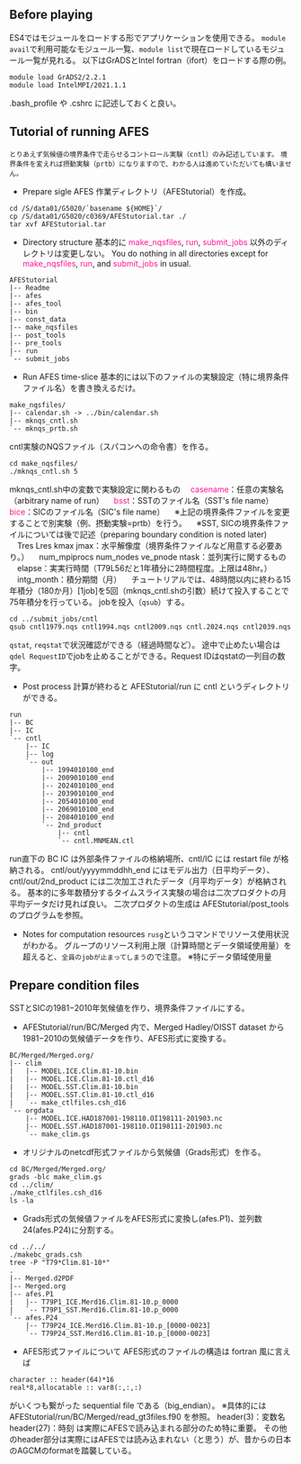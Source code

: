 Before playing
---
ES4ではモジュールをロードする形でアプリケーションを使用できる。
`module avail`で利用可能なモジュール一覧、`module list`で現在ロードしているモジュール一覧が見れる。
以下はGrADSとIntel fortran（ifort）をロードする際の例。
~~~
module load GrADS2/2.2.1
module load IntelMPI/2021.1.1
~~~
.bash_profile や .cshrc に記述しておくと良い。

Tutorial of running AFES
---
`とりあえず気候値の境界条件で走らせるコントロール実験（cntl）のみ記述しています。`
`境界条件を変えれば摂動実験（prtb）になりますので、わかる人は進めていただいても構いません。`

- Prepare sigle AFES
作業ディレクトリ（AFEStutorial）を作成。
~~~
cd /S/data01/G5020/`basename ${HOME}`/
cp /S/data01/G5020/c0369/AFEStutorial.tar ./
tar xvf AFEStutorial.tar
~~~

- Directory structure
基本的に <font color="DeepPink">make_nqsfiles</font>, <font color="DeepPink">run</font>, <font color="DeepPink">submit_jobs</font> 以外のディレクトリは変更しない。
You do nothing in all directories except for <font color="DeepPink">make_nqsfiles</font>, <font color="DeepPink">run</font>, and <font color="DeepPink">submit_jobs</font> in usual.
```
AFEStutorial
|-- Readme
|-- afes
|-- afes_tool
|-- bin
|-- const_data
|-- make_nqsfiles
|-- post_tools
|-- pre_tools
|-- run
`-- submit_jobs
```

- Run AFES time-slice 
基本的には以下のファイルの実験設定（特に境界条件ファイル名）を書き換えるだけ。 
```
make_nqsfiles/
|-- calendar.sh -> ../bin/calendar.sh
|-- mknqs_cntl.sh
`-- mknqs_prtb.sh
```
cntl実験のNQSファイル（スパコンへの命令書）を作る。
```
cd make_nqsfiles/
./mknqs_cntl.sh 5
```
mknqs\_cntl.sh中の変数で実験設定に関わるもの
　<font color="DeepPink">casename</font>：任意の実験名（arbitrary name of run）
　<font color="DeepPink">bsst</font>：SSTのファイル名（SST's file name）
　<font color="DeepPink">bice</font>：SICのファイル名（SIC's file name）
　※上記の境界条件ファイルを変更することで別実験（例、摂動実験=prtb）を行う。
　※SST, SICの境界条件ファイルについては後で記述（preparing boundary condition is noted later)
　Tres Lres kmax jmax：水平解像度（境界条件ファイルなど用意する必要あり。）
　num_mpiprocs num_nodes ve_pnode ntask：並列実行に関するもの
　elapse：実実行時間（T79L56だと1年積分に2時間程度。上限は48hr。）
　intg_month：積分期間（月）
　チュートリアルでは、48時間以内に終わる15年積分（180か月）[1job]を5回（mknqs_cntl.shの引数）続けて投入することで75年積分を行っている。
jobを投入（`qsub`）する。
```
cd ../submit_jobs/cntl
qsub cntl1979.nqs cntl1994.nqs cntl2009.nqs cntl.2024.nqs cntl2039.nqs
```
`qstat`, `reqstat`で状況確認ができる（経過時間など）。
途中で止めたい場合は`qdel RequestID`でjobを止めることができる。Request IDはqstatの一列目の数字。

- Post process計算が終わると AFEStutorial/run に cntl というディレクトリができる。
```
run
|-- BC
|-- IC
`-- cntl
    |-- IC
    |-- log
    `-- out
        |-- 1994010100_end
        |-- 2009010100_end
        |-- 2024010100_end
        |-- 2039010100_end
        |-- 2054010100_end
        |-- 2069010100_end
        |-- 2084010100_end
        `-- 2nd_product
            |-- cntl
            `-- cntl.MNMEAN.ctl
```
run直下の BC IC は外部条件ファイルの格納場所、cntl/IC には restart file が格納される。
cntl/out/yyyymmddhh_end にはモデル出力（日平均データ）、
cntl/out/2nd_product には二次加工されたデータ（月平均データ）が格納される。
基本的に多年数積分するタイムスライス実験の場合は二次プロダクトの月平均データだけ見れば良い。
二次プロダクトの生成は AFEStutorial/post_tools のプログラムを参照。

- Notes for computation resources`rusg`というコマンドでリソース使用状況がわかる。
グループのリソース利用上限（計算時間とデータ領域使用量）を超えると、`全員のjobが止まってしまう`ので注意。
※特にデータ領域使用量Prepare condition files---
SSTとSICの1981−2010年気候値を作り、境界条件ファイルにする。- AFEStutorial/run/BC/Merged 内で、Merged Hadley/OISST dataset から1981−2010の気候値データを作り、AFES形式に変換する。
```
BC/Merged/Merged.org/
|-- clim
|   |-- MODEL.ICE.Clim.81-10.bin
|   |-- MODEL.ICE.Clim.81-10.ctl_d16
|   |-- MODEL.SST.Clim.81-10.bin
|   |-- MODEL.SST.Clim.81-10.ctl_d16
|   `-- make_ctlfiles.csh_d16
`-- orgdata
    |-- MODEL.ICE.HAD187001-198110.OI198111-201903.nc
    |-- MODEL.SST.HAD187001-198110.OI198111-201903.nc
    `-- make_clim.gs
```

- オリジナルのnetcdf形式ファイルから気候値（Grads形式）を作る。
```
cd BC/Merged/Merged.org/
grads -blc make_clim.gs
cd ../clim/
./make_ctlfiles.csh_d16
ls -la
```

- Grads形式の気候値ファイルをAFES形式に変換し(afes.P1)、並列数24(afes.P24)に分割する。
~~~
cd ../../
./makebc_grads.csh
tree -P "T79*Clim.81-10*"
.
|-- Merged.d2PDF
|-- Merged.org
|-- afes.P1
|   |-- T79P1_ICE.Merd16.Clim.81-10.p_0000
|   `-- T79P1_SST.Merd16.Clim.81-10.p_0000
`-- afes.P24
    |-- T79P24_ICE.Merd16.Clim.81-10.p_[0000-0023]
    `-- T79P24_SST.Merd16.Clim.81-10.p_[0000-0023]
~~~

- AFES形式ファイルについて
AFES形式のファイルの構造は fortran 風に言えば
~~~
character :: header(64)*16
real*8,allocatable :: var8(:,:,:)
~~~
がいくつも繋がった sequential file である（big_endian）。
※具体的には AFEStutorial/run/BC/Merged/read_gt3files.f90 を参照。
header(3)：変数名
header(27)：時刻
は実際にAFESで読み込まれる部分のため特に重要。
その他のheader部分は実際にはAFESでは読み込まれない（と思う）が、昔からの日本のAGCMのformatを踏襲している。